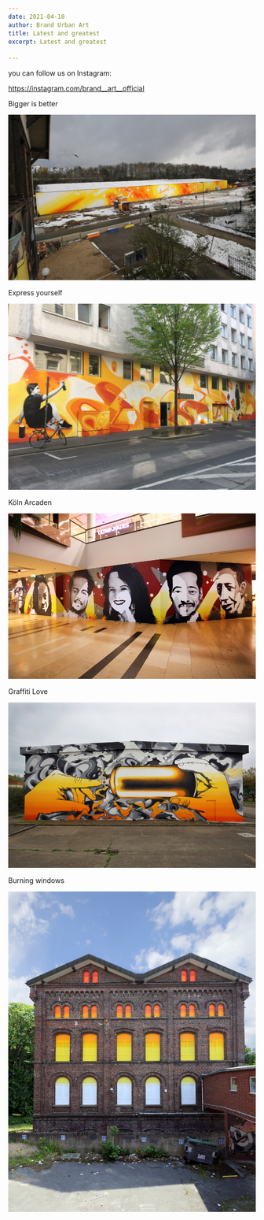 ```yaml
---
date: 2021-04-10
author: Brand Urban Art
title: Latest and greatest
excerpt: Latest and greatest

---
```

you can follow us on Instagram:

https://instagram.com/brand__art__official

 Bigger is better

![](/uploads/brandhalle_utopia_stadt_t1.jpg)

Express yourself

![](/uploads/brand_express_yourself_cologne.jpg)

Köln Arcaden

![](/uploads/arcaden_koln_brand_urban_art_totale.jpg)

Graffiti Love

![](/uploads/brand_love_urban_art_spray_hands.jpg)

Burning windows

![](/uploads/building_brand_urban_art_windows.jpg)